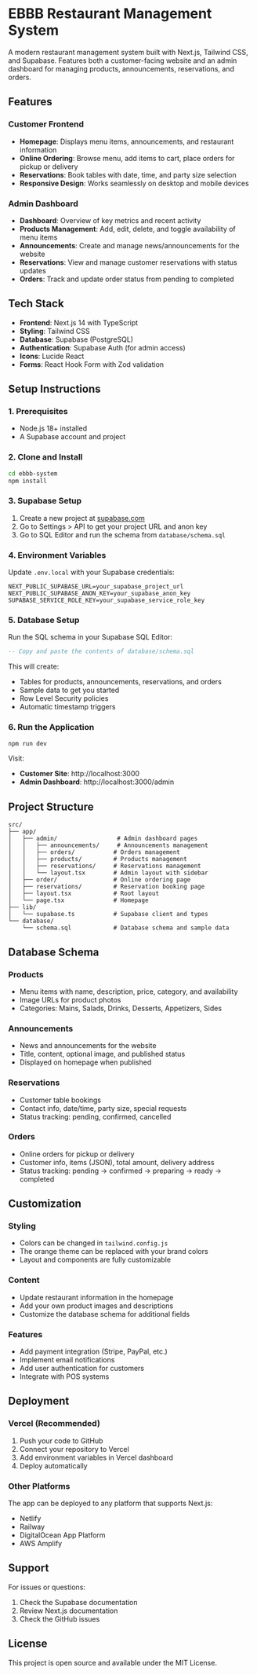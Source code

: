 # EBBB Restaurant Management System

A modern restaurant management system built with Next.js, Tailwind CSS, and Supabase. Features both a customer-facing website and an admin dashboard for managing products, announcements, reservations, and orders.

## Features

### Customer Frontend
- **Homepage**: Displays menu items, announcements, and restaurant information
- **Online Ordering**: Browse menu, add items to cart, place orders for pickup or delivery
- **Reservations**: Book tables with date, time, and party size selection
- **Responsive Design**: Works seamlessly on desktop and mobile devices

### Admin Dashboard
- **Dashboard**: Overview of key metrics and recent activity
- **Products Management**: Add, edit, delete, and toggle availability of menu items
- **Announcements**: Create and manage news/announcements for the website
- **Reservations**: View and manage customer reservations with status updates
- **Orders**: Track and update order status from pending to completed

## Tech Stack

- **Frontend**: Next.js 14 with TypeScript
- **Styling**: Tailwind CSS
- **Database**: Supabase (PostgreSQL)
- **Authentication**: Supabase Auth (for admin access)
- **Icons**: Lucide React
- **Forms**: React Hook Form with Zod validation

## Setup Instructions

### 1. Prerequisites
- Node.js 18+ installed
- A Supabase account and project

### 2. Clone and Install
```bash
cd ebbb-system
npm install
```

### 3. Supabase Setup

1. Create a new project at [supabase.com](https://supabase.com)
2. Go to Settings > API to get your project URL and anon key
3. Go to SQL Editor and run the schema from `database/schema.sql`

### 4. Environment Variables

Update `.env.local` with your Supabase credentials:

```env
NEXT_PUBLIC_SUPABASE_URL=your_supabase_project_url
NEXT_PUBLIC_SUPABASE_ANON_KEY=your_supabase_anon_key
SUPABASE_SERVICE_ROLE_KEY=your_supabase_service_role_key
```

### 5. Database Setup

Run the SQL schema in your Supabase SQL Editor:

```sql
-- Copy and paste the contents of database/schema.sql
```

This will create:
- Tables for products, announcements, reservations, and orders
- Sample data to get you started
- Row Level Security policies
- Automatic timestamp triggers

### 6. Run the Application

```bash
npm run dev
```

Visit:
- **Customer Site**: http://localhost:3000
- **Admin Dashboard**: http://localhost:3000/admin

## Project Structure

```
src/
├── app/
│   ├── admin/                 # Admin dashboard pages
│   │   ├── announcements/     # Announcements management
│   │   ├── orders/           # Orders management
│   │   ├── products/         # Products management
│   │   ├── reservations/     # Reservations management
│   │   └── layout.tsx        # Admin layout with sidebar
│   ├── order/                # Online ordering page
│   ├── reservations/         # Reservation booking page
│   ├── layout.tsx            # Root layout
│   └── page.tsx              # Homepage
├── lib/
│   └── supabase.ts           # Supabase client and types
└── database/
    └── schema.sql            # Database schema and sample data
```

## Database Schema

### Products
- Menu items with name, description, price, category, and availability
- Image URLs for product photos
- Categories: Mains, Salads, Drinks, Desserts, Appetizers, Sides

### Announcements
- News and announcements for the website
- Title, content, optional image, and published status
- Displayed on homepage when published

### Reservations
- Customer table bookings
- Contact info, date/time, party size, special requests
- Status tracking: pending, confirmed, cancelled

### Orders
- Online orders for pickup or delivery
- Customer info, items (JSON), total amount, delivery address
- Status tracking: pending → confirmed → preparing → ready → completed

## Customization

### Styling
- Colors can be changed in `tailwind.config.js`
- The orange theme can be replaced with your brand colors
- Layout and components are fully customizable

### Content
- Update restaurant information in the homepage
- Add your own product images and descriptions
- Customize the database schema for additional fields

### Features
- Add payment integration (Stripe, PayPal, etc.)
- Implement email notifications
- Add user authentication for customers
- Integrate with POS systems

## Deployment

### Vercel (Recommended)
1. Push your code to GitHub
2. Connect your repository to Vercel
3. Add environment variables in Vercel dashboard
4. Deploy automatically

### Other Platforms
The app can be deployed to any platform that supports Next.js:
- Netlify
- Railway
- DigitalOcean App Platform
- AWS Amplify

## Support

For issues or questions:
1. Check the Supabase documentation
2. Review Next.js documentation
3. Check the GitHub issues

## License

This project is open source and available under the MIT License.